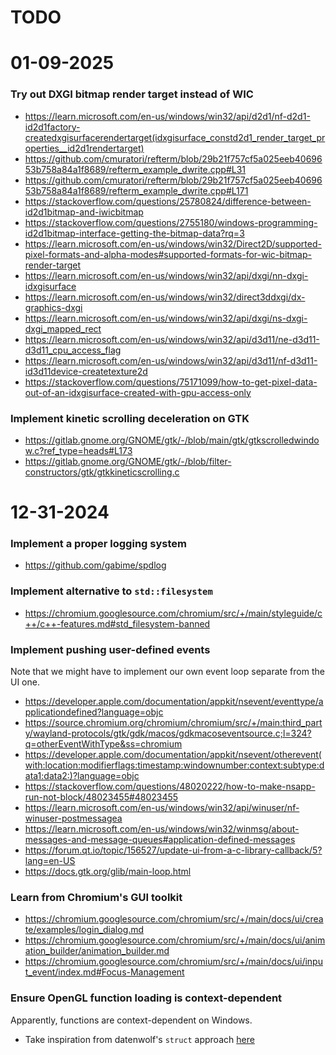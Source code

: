 # TODO

# 01-09-2025

### Try out DXGI bitmap render target instead of WIC

- https://learn.microsoft.com/en-us/windows/win32/api/d2d1/nf-d2d1-id2d1factory-createdxgisurfacerendertarget(idxgisurface_constd2d1_render_target_properties__id2d1rendertarget)
- https://github.com/cmuratori/refterm/blob/29b21f757cf5a025eeb4069653b758a84a1f8689/refterm_example_dwrite.cpp#L31
- https://github.com/cmuratori/refterm/blob/29b21f757cf5a025eeb4069653b758a84a1f8689/refterm_example_dwrite.cpp#L171
- https://stackoverflow.com/questions/25780824/difference-between-id2d1bitmap-and-iwicbitmap
- https://stackoverflow.com/questions/2755180/windows-programming-id2d1bitmap-interface-getting-the-bitmap-data?rq=3
- https://learn.microsoft.com/en-us/windows/win32/Direct2D/supported-pixel-formats-and-alpha-modes#supported-formats-for-wic-bitmap-render-target
- https://learn.microsoft.com/en-us/windows/win32/api/dxgi/nn-dxgi-idxgisurface
- https://learn.microsoft.com/en-us/windows/win32/direct3ddxgi/dx-graphics-dxgi
- https://learn.microsoft.com/en-us/windows/win32/api/dxgi/ns-dxgi-dxgi_mapped_rect
- https://learn.microsoft.com/en-us/windows/win32/api/d3d11/ne-d3d11-d3d11_cpu_access_flag
- https://learn.microsoft.com/en-us/windows/win32/api/d3d11/nf-d3d11-id3d11device-createtexture2d
- https://stackoverflow.com/questions/75171099/how-to-get-pixel-data-out-of-an-idxgisurface-created-with-gpu-access-only

### Implement kinetic scrolling deceleration on GTK

- https://gitlab.gnome.org/GNOME/gtk/-/blob/main/gtk/gtkscrolledwindow.c?ref_type=heads#L173
- https://gitlab.gnome.org/GNOME/gtk/-/blob/filter-constructors/gtk/gtkkineticscrolling.c

# 12-31-2024

### Implement a proper logging system

- https://github.com/gabime/spdlog

### Implement alternative to `std::filesystem`

- https://chromium.googlesource.com/chromium/src/+/main/styleguide/c++/c++-features.md#std_filesystem-banned

### Implement pushing user-defined events

Note that we might have to implement our own event loop separate from the UI one.

- https://developer.apple.com/documentation/appkit/nsevent/eventtype/applicationdefined?language=objc
- https://source.chromium.org/chromium/chromium/src/+/main:third_party/wayland-protocols/gtk/gdk/macos/gdkmacoseventsource.c;l=324?q=otherEventWithType&ss=chromium
- https://developer.apple.com/documentation/appkit/nsevent/otherevent(with:location:modifierflags:timestamp:windownumber:context:subtype:data1:data2:)?language=objc
- https://stackoverflow.com/questions/48020222/how-to-make-nsapp-run-not-block/48023455#48023455
- https://learn.microsoft.com/en-us/windows/win32/api/winuser/nf-winuser-postmessagea
- https://learn.microsoft.com/en-us/windows/win32/winmsg/about-messages-and-message-queues#application-defined-messages
- https://forum.qt.io/topic/156527/update-ui-from-a-c-library-callback/5?lang=en-US
- https://docs.gtk.org/glib/main-loop.html

### Learn from Chromium's GUI toolkit

- https://chromium.googlesource.com/chromium/src/+/main/docs/ui/create/examples/login_dialog.md
- https://chromium.googlesource.com/chromium/src/+/main/docs/ui/animation_builder/animation_builder.md
- https://chromium.googlesource.com/chromium/src/+/main/docs/ui/input_event/index.md#Focus-Management

### Ensure OpenGL function loading is context-dependent

Apparently, functions are context-dependent on Windows.

- Take inspiration from datenwolf's `struct` approach [here](https://www.reddit.com/r/opengl/comments/17mq767/comment/k7mox6f/)
